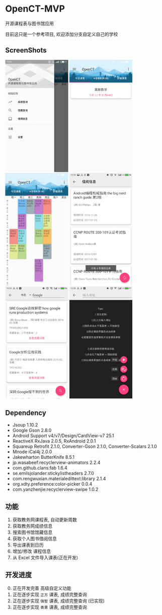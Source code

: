 # OpenCT-MVP


开源课程表与图书馆应用


目前这只是一个参考项目, 欢迎添加分支自定义自己的学校


## ScreenShots


<img src="./screenshots/features.jpg?raw=true" width="200">
<img src="./screenshots/class_table_day.jpg?raw=true" width="200">
<img src="./screenshots/class_table_week.jpg?raw=true" width="200">
<img src="./screenshots/borrow_info.jpg?raw=true" width="200">
<img src="./screenshots/search_result.jpg?raw=true" width="200">
<img src="./screenshots/custom.jpg?raw=true" width="200">


## Dependency


- Jsoup 1.10.2
- Google Gson 2.8.0
- Android Support v4/v7/Design/CardView-v7 25.1
- ReactiveX RxJava 2.0.5, RxAndroid 2.0.1
- Squareup Retrofit 2.1.0, Converter-Gson 2.1.0, Converter-Scalars 2.1.0
- Mnode iCal4j 2.0.0
- Jakewharton ButterKnife 8.5.1
- jp.wasabeef:recyclerview-animators 2.2.4
- com.github.clans:fab 1.6.4
- se.emilsjolander:stickylistheaders 2.7.0
- com.rengwuxian.materialedittext:library 2.1.4
- org.xdty.preference:color-picker 0.0.4
- com.yanzhenjie:recyclerview-swipe 1.0.2



## 功能


1. 获取教务网课程表, 自动更新周数
2. 获取教务网成绩信息
3. 搜索图书馆馆藏信息
4. 获取个人图书借阅信息
5. 导出课表到日历
6. 增加/修改 课程信息
7. 从 Excel 文件导入课表(正在开发)


## 开发进度


0. 正在开发完善 高级自定义功能
1. 正在逐步实现 `正方` 课表, 成绩完整查询
2. 正在逐步实现 `强智` 课表, 成绩完整查询 (已实现)
3. 正在逐步实现 `青果` 课表, 成绩完整查询

